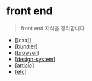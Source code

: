 # front end

> front end 지식을 정리합니다.

- [[css]]
- [[bundler]]
- [[browser]]
- [[design-system]]
- [[article]]
- [[etc]]

[//begin]: # "Autogenerated link references for markdown compatibility"
[bundler]: bundler/bundler "bundler"
[browser]: browser/browser "browser"
[design-system]: design-system "design system"
[article]: article "article"
[etc]: etc/etc "etc"
[//end]: # "Autogenerated link references"
